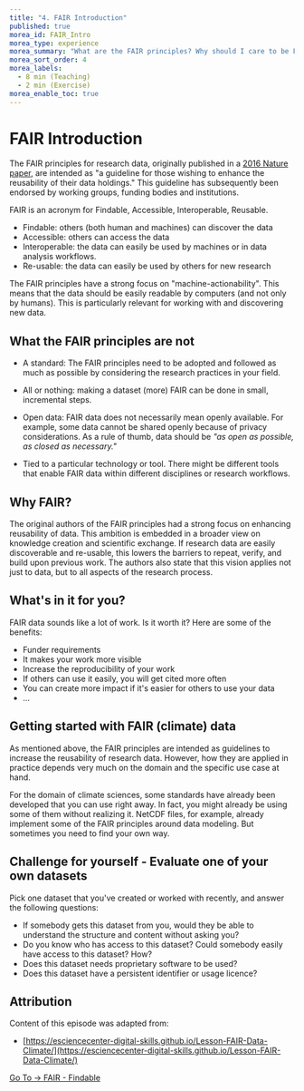 ```yaml
---
title: "4. FAIR Introduction"
published: true
morea_id: FAIR_Intro
morea_type: experience
morea_summary: "What are the FAIR principles? Why should I care to be FAIR? How do I get started?"
morea_sort_order: 4
morea_labels:
  - 8 min (Teaching)
  - 2 min (Exercise)
morea_enable_toc: true
---
```


# FAIR Introduction

The FAIR principles for research data, originally published in a [2016 Nature
paper](https://doi.org/10.1038/sdata.2016.18), are intended as "a guideline for
those wishing to enhance the reusability of their data holdings." This guideline
has subsequently been endorsed by working groups, funding bodies and
institutions.

FAIR is an acronym for Findable, Accessible, Interoperable, Reusable.

- Findable: others (both human and machines) can discover the data
- Accessible: others can access the data
- Interoperable: the data can easily be used by machines or in data analysis workflows.
- Re-usable: the data can easily be used by others for new research

The FAIR principles have a strong focus on "machine-actionability". This means
that the data should be easily readable by computers (and not only by humans).
This is particularly relevant for working with and discovering new data.

## What the FAIR principles are **not**

- A standard: The FAIR principles need to be adopted and followed as much as
  possible by considering the research practices in your field.

- All or nothing: making a dataset (more) FAIR can be done in small,
  incremental steps.

- Open data: FAIR data does not necessarily mean openly available. For
  example, some data cannot be shared openly because of privacy
  considerations. As a rule of thumb, data should be _"as open as possible, as
  closed as necessary."_

- Tied to a particular technology or tool. There might be different tools that
  enable FAIR data within different disciplines or research workflows.

## Why FAIR?

The original authors of the FAIR principles had a strong focus on enhancing
reusability of data. This ambition is embedded in a broader view on knowledge
creation and scientific exchange. If research data are easily discoverable and
re-usable, this lowers the barriers to repeat, verify, and build upon previous
work. The authors also state that this vision applies not just to data, but to
all aspects of the research process.

## What's in it for you?

FAIR data sounds like a lot of work. Is it worth it? Here are some of the benefits:

- Funder requirements
- It makes your work more visible
- Increase the reproducibility of your work
- If others can use it easily, you will get cited more often
- You can create more impact if it's easier for others to use your data
- ...


## Getting started with FAIR (climate) data

As mentioned above, the FAIR principles are intended as guidelines to increase
the reusability of research data. However, how they are applied in practice
depends very much on the domain and the specific use case at hand.

For the domain of climate sciences, some standards have already been developed
that you can use right away. In fact, you might already be using some of them
without realizing it. NetCDF files, for example, already implement some of the
FAIR principles around data modeling. But sometimes you need to find your own
way.

## Challenge for yourself - Evaluate one of your own datasets


Pick one dataset that you've created or worked with recently, and answer the
following questions:

- If somebody gets this dataset from you, would they be able to understand
  the structure and content without asking you?
- Do you know who has access to this dataset? Could somebody easily have access
  to this dataset? How?
- Does this dataset needs proprietary software to be used?
- Does this dataset have a persistent identifier or usage licence?


## Attribution

Content of this episode was adapted from:

- [https://esciencecenter-digital-skills.github.io/Lesson-FAIR-Data-Climate/](https://esciencecenter-digital-skills.github.io/Lesson-FAIR-Data-Climate/)

[Go To -> FAIR - Findable](../../morea//fair/05-Findable.html)